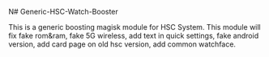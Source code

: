 N# Generic-HSC-Watch-Booster


This is a generic boosting magisk module for HSC System. This module will fix fake rom&amp;ram, fake 5G wireless, add text in quick settings, fake android version, add card page on old hsc version, add common watchface.
